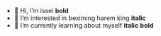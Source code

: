 - 👋 Hi, I’m issei **bold**
- 👀 I’m interested in beximing harem king **italic**
- 🌱 I’m currently learning about myself **italic** **bold**

<!---
oppaidragon1/oppaidragon1 is a ✨ special ✨ repository because its `README.md` (this file) appears on your GitHub profile.
You can click the Preview link to take a look at your changes.
--->
